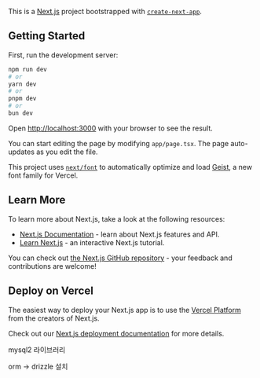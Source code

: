 This is a [Next.js](https://nextjs.org) project bootstrapped with [`create-next-app`](https://nextjs.org/docs/app/api-reference/cli/create-next-app).  

## Getting Started  

First, run the development server:  

```bash
npm run dev  
# or  
yarn dev  
# or  
pnpm dev  
# or  
bun dev  
```

Open [http://localhost:3000](http://localhost:3000) with your browser to see the result.  

You can start editing the page by modifying `app/page.tsx`. The page auto-updates as you edit the file.  

This project uses [`next/font`](https://nextjs.org/docs/app/building-your-application/optimizing/fonts) to automatically optimize and load [Geist](https://vercel.com/font), a new font family for Vercel.  

## Learn More  

To learn more about Next.js, take a look at the following resources:  

- [Next.js Documentation](https://nextjs.org/docs) - learn about Next.js features and API.  
- [Learn Next.js](https://nextjs.org/learn) - an interactive Next.js tutorial.  

You can check out [the Next.js GitHub repository](https://github.com/vercel/next.js) - your feedback and contributions are welcome!  

## Deploy on Vercel  

The easiest way to deploy your Next.js app is to use the [Vercel Platform](https://vercel.com/new?utm_medium=default-template&filter=next.js&utm_source=create-next-app&utm_campaign=create-next-app-readme) from the creators of Next.js.  

Check out our [Next.js deployment documentation](https://nextjs.org/docs/app/building-your-application/deploying) for more details.  


mysql2 라이브러리  
  
orm -> drizzle 설치  
